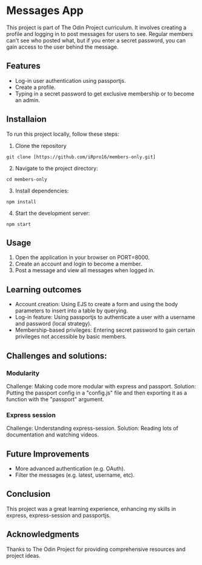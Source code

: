 # Messages App

This project is part of The Odin Project curriculum. It involves creating a profile and logging in to post messages for users to see. Regular members can't see who posted what, but if you enter a secret password, you can gain access to the user behind the message.

## Features
* Log-in user authentication using passportjs.
* Create a profile.
* Typing in a secret password to get exclusive membership or to become an admin.

## Installaion
To run this project locally, follow these steps:
1. Clone the repository
```
git clone [https://github.com/iRpro16/members-only.git]
```

2. Navigate to the project directory:
```
cd members-only
```

3. Install dependencies:
```
npm install
```

4. Start the development server:
```
npm start
```

## Usage
1. Open the application in your browser on PORT=8000.
2. Create an account and login to become a member.
3. Post a message and view all messages when logged in.

## Learning outcomes
* Account creation: Using EJS to create a form and using the body parameters to insert into a table by querying.
* Log-in feature: Using passportjs to authenticate a user with a username and password (local strategy).
* Membership-based privileges: Entering secret password to gain certain privileges not accessible by basic members.

## Challenges and solutions:
### Modularity
Challenge: Making code more modular with express and passport.
Solution: Putting the passport config in a "config.js" file and then exporting it as a function with the "passport" argument.

### Express session
Challenge: Understanding express-session.
Solution: Reading lots of documentation and watching videos.

## Future Improvements
* More advanced authentication (e.g. OAuth).
* Filter the messages (e.g. latest, username, etc).

## Conclusion
This project was a great learning experience, enhancing my skills in express, express-session and passportjs.

## Acknowledgments
Thanks to The Odin Project for providing comprehensive resources and project ideas.
